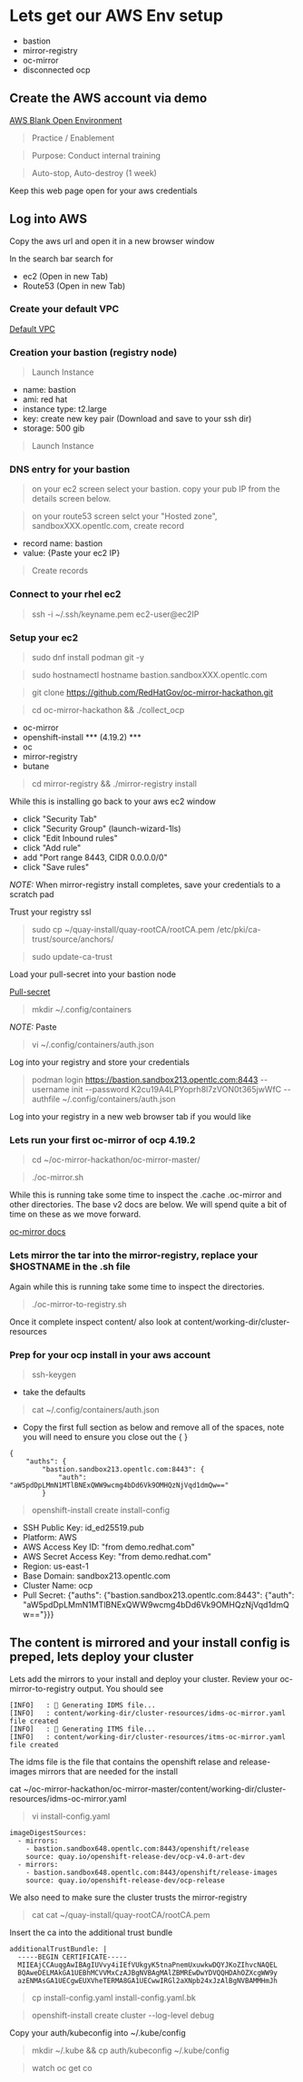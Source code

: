 # Lets get our AWS Env setup
* bastion 
* mirror-registry
* oc-mirror 
* disconnected ocp 

## Create the AWS account via demo

[AWS Blank Open Environment](https://catalog.demo.redhat.com/catalog?item=babylon-catalog-prod/sandboxes-gpte.sandbox-open.prod&utm_source=webapp&utm_medium=share-link)

> Practice / Enablement

> Purpose: Conduct internal training

> Auto-stop, Auto-destroy (1 week)

Keep this web page open for your aws credentials 

## Log into AWS

Copy the aws url and open it in a new browser window

In the search bar search for 

* ec2 (Open in new Tab)
* Route53 (Open in new Tab)

### Create your default VPC

[Default VPC](https://us-east-2.console.aws.amazon.com/vpc/home?region=us-east-2#CreateDefaultVpc:)

### Creation your bastion (registry node) 

> Launch Instance

* name: bastion
* ami: red hat
* instance type: t2.large
* key: create new key pair (Download and save to your ssh dir)
* storage: 500 gib
> Launch Instance

### DNS entry for your bastion

> on your ec2 screen select your bastion. copy your pub IP from the details screen below. 

> on your route53 screen selct your "Hosted zone", sandboxXXX.opentlc.com, create record

* record name: bastion
* value: {Paste your ec2 IP}

> Create records

### Connect to your rhel ec2

> ssh -i ~/.ssh/keyname.pem ec2-user@ec2IP

### Setup your ec2

> sudo dnf install podman git -y

> sudo hostnamectl hostname bastion.sandboxXXX.opentlc.com

> git clone https://github.com/RedHatGov/oc-mirror-hackathon.git

> cd oc-mirror-hackathon && ./collect_ocp

* oc-mirror
* openshift-install *** (4.19.2) ***
* oc
* mirror-registry
* butane

> cd mirror-registry && ./mirror-registry install

While this is installing go back to your aws ec2 window
* click "Security Tab"
* click "Security Group" (launch-wizard-1ls)
* click "Edit Inbound rules"
* click "Add rule"
* add "Port range 8443, CIDR 0.0.0.0/0"
* click "Save rules"

*NOTE:* When mirror-registry install completes, save your credentials to a scratch pad

Trust your registry ssl 

> sudo cp ~/quay-install/quay-rootCA/rootCA.pem /etc/pki/ca-trust/source/anchors/

> sudo update-ca-trust

Load your pull-secret into your bastion node

[Pull-secret](https://console.redhat.com/openshift/downloads)

> mkdir ~/.config/containers

*NOTE:* Paste
> vi ~/.config/containers/auth.json 

Log into your registry and store your credentials 

> podman login https://bastion.sandbox213.opentlc.com:8443 --username init --password K2cu19A4LPYoprh8l7zVON0t365jwWfC --authfile ~/.config/containers/auth.json

Log into your registry in a new web browser tab if you would like

### Lets run your first oc-mirror of ocp 4.19.2 

> cd ~/oc-mirror-hackathon/oc-mirror-master/

> ./oc-mirror.sh

While this is running take some time to inspect the .cache .oc-mirror and other directories. The base v2 docs are below. We will spend quite a bit of time on these as we move forward. 

[oc-mirror docs](https://github.com/openshift/oc-mirror/blob/main/README.md)

### Lets mirror the tar into the mirror-registry, replace your $HOSTNAME in the .sh file

Again while this is running take some time to inspect the directories.

> ./oc-mirror-to-registry.sh

Once it complete inspect content/ also look at content/working-dir/cluster-resources

### Prep for your ocp install in your aws account 

> ssh-keygen
* take the defaults

> cat ~/.config/containers/auth.json
* Copy the first full section as below and remove all of the spaces, note you will need to ensure you close out the { }

```
{
	"auths": {
		"bastion.sandbox213.opentlc.com:8443": {
			"auth": "aW5pdDpLMmN1MTlBNExQWW9wcmg4bDd6Vk9OMHQzNjVqd1dmQw=="
		}
```

> openshift-install create install-config 
* SSH Public Key: id_ed25519.pub
* Platform: AWS
* AWS Access Key ID: "from demo.redhat.com"
* AWS Secret Access Key: "from demo.redhat.com"
* Region: us-east-1
* Base Domain: sandbox213.opentlc.com
* Cluster Name: ocp 
* Pull Secret: {"auths": {"bastion.sandbox213.opentlc.com:8443": {"auth": "aW5pdDpLMmN1MTlBNExQWW9wcmg4bDd6Vk9OMHQzNjVqd1dmQw=="}}}

## The content is mirrored and your install config is preped, lets deploy your cluster

Lets add the mirrors to your install and deploy your cluster. Review your oc-mirror-to-registry output. You should see 

```
[INFO]   : 📄 Generating IDMS file...
[INFO]   : content/working-dir/cluster-resources/idms-oc-mirror.yaml file created
[INFO]   : 📄 Generating ITMS file...
[INFO]   : content/working-dir/cluster-resources/itms-oc-mirror.yaml file created
```

The idms file is the file that contains the openshift relase and release-images mirrors that are needed for the install

cat ~/oc-mirror-hackathon/oc-mirror-master/content/working-dir/cluster-resources/idms-oc-mirror.yaml

> vi install-config.yaml

```
imageDigestSources:
  - mirrors:
    - bastion.sandbox648.opentlc.com:8443/openshift/release
    source: quay.io/openshift-release-dev/ocp-v4.0-art-dev
  - mirrors:
    - bastion.sandbox648.opentlc.com:8443/openshift/release-images
    source: quay.io/openshift-release-dev/ocp-release
```

We also need to make sure the cluster trusts the mirror-registry

> cat cat ~/quay-install/quay-rootCA/rootCA.pem

Insert the ca into the additional trust bundle 

```
additionalTrustBundle: |
  -----BEGIN CERTIFICATE-----
  MIIEAjCCAuqgAwIBAgIUVvy4iIEfVUkgyK5tnaPnemUxuwkwDQYJKoZIhvcNAQEL
  BQAweDELMAkGA1UEBhMCVVMxCzAJBgNVBAgMAlZBMREwDwYDVQQHDAhOZXcgWW9y
  azENMAsGA1UECgwEUXVheTERMA8GA1UECwwIRGl2aXNpb24xJzAlBgNVBAMMHmJh
```

> cp install-config.yaml install-config.yaml.bk

> openshift-install create cluster --log-level debug

Copy your auth/kubeconfig into ~/.kube/config

> mkdir ~/.kube && cp auth/kubeconfig ~/.kube/config

> watch oc get co
